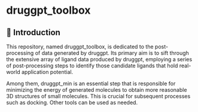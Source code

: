 # druggpt_toolbox  
## 🚩 Introduction  
This repository, named druggpt_toolbox, is dedicated to the post-processing of data generated by druggpt. Its primary aim is to sift through the extensive array of ligand data produced by druggpt, employing a series of post-processing steps to identify those candidate ligands that hold real-world application potential.

Among them, druggpt_min is an essential step that is responsible for minimizing the energy of generated molecules to obtain more reasonable 3D structures of small molecules. This is crucial for subsequent processes such as docking. Other tools can be used as needed.

